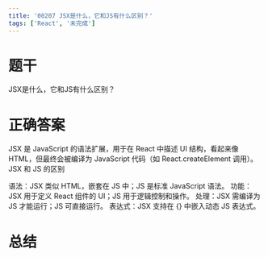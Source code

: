 ```yaml
---
title: '00207 JSX是什么，它和JS有什么区别？'
tags: ['React', '未完成']
---
```


# 题干

JSX是什么，它和JS有什么区别？

# 正确答案

JSX 是 JavaScript 的语法扩展，用于在 React 中描述 UI 结构，看起来像 HTML，但最终会被编译为 JavaScript 代码（如 React.createElement 调用）。
JSX 和 JS 的区别

语法：JSX 类似 HTML，嵌套在 JS 中；JS 是标准 JavaScript 语法。
功能：JSX 用于定义 React 组件的 UI；JS 用于逻辑控制和操作。
处理：JSX 需编译为 JS 才能运行；JS 可直接运行。
表达式：JSX 支持在 {} 中嵌入动态 JS 表达式。


# 总结



<script>
  function func() {

  }
  
</script>